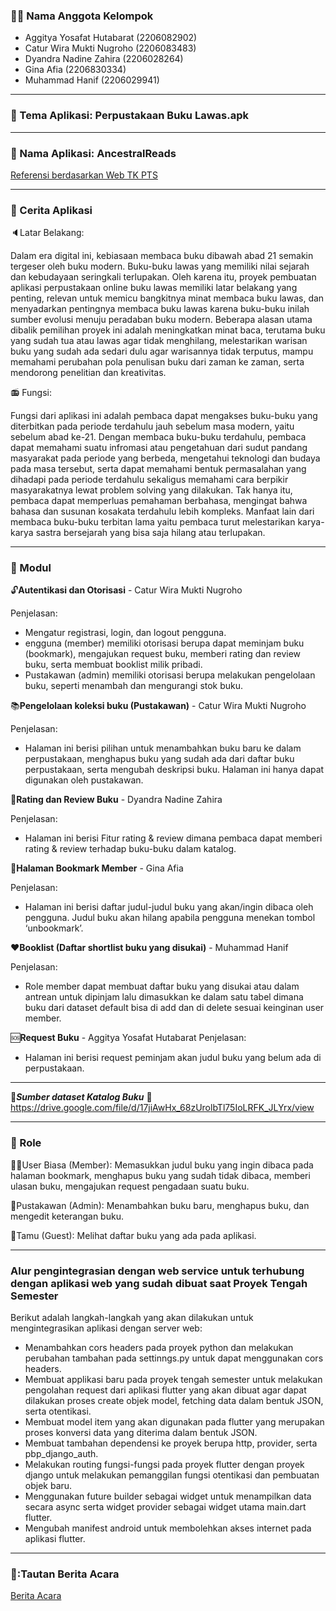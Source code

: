 ### 👨‍🦲 Nama Anggota Kelompok 
- Aggitya Yosafat Hutabarat (2206082902)
- Catur Wira Mukti Nugroho (2206083483)
- Dyandra Nadine Zahira (2206028264)
- Gina Afia (2206830334)
- Muhammad Hanif (2206029941)
---

### 📱 Tema Aplikasi: Perpustakaan Buku Lawas.apk
---

### 🍎 Nama Aplikasi: AncestralReads

[Referensi berdasarkan Web TK PTS](https://ancestralreads-b01-tk.pbp.cs.ui.ac.id/)

---
### 💾 Cerita Aplikasi

🔈Latar Belakang:

Dalam era digital ini, kebiasaan membaca buku dibawah abad 21 semakin tergeser oleh buku modern. Buku-buku lawas yang memiliki nilai sejarah dan kebudayaan seringkali terlupakan. Oleh karena itu, proyek pembuatan aplikasi perpustakaan online buku lawas memiliki latar belakang yang penting, relevan untuk memicu bangkitnya minat membaca buku lawas, dan menyadarkan pentingnya membaca buku lawas karena buku-buku inilah sumber evolusi menuju peradaban buku modern. Beberapa alasan utama dibalik pemilihan proyek ini adalah meningkatkan minat baca, terutama buku yang sudah tua atau lawas agar tidak menghilang, melestarikan warisan buku yang sudah ada sedari dulu agar warisannya tidak terputus, mampu memahami perubahan pola penulisan buku dari zaman ke zaman, serta mendorong penelitian dan kreativitas.

📻 Fungsi:

Fungsi dari aplikasi ini adalah pembaca dapat mengakses buku-buku yang diterbitkan pada periode terdahulu jauh sebelum masa modern, yaitu sebelum abad ke-21. Dengan membaca buku-buku terdahulu, pembaca dapat memahami suatu infromasi atau pengetahuan dari sudut pandang masyarakat pada periode yang berbeda, mengetahui teknologi dan budaya pada masa tersebut, serta dapat memahami bentuk permasalahan yang dihadapi pada periode terdahulu sekaligus memahami cara berpikir masyarakatnya lewat problem solving yang dilakukan. Tak hanya itu, pembaca dapat memperluas pemahaman berbahasa, mengingat bahwa bahasa dan susunan kosakata terdahulu lebih kompleks. Manfaat lain dari membaca buku-buku terbitan lama yaitu pembaca turut melestarikan karya-karya sastra bersejarah yang bisa saja hilang atau terlupakan.

---
### 📓 Modul
:unlock:**Autentikasi dan Otorisasi** - Catur Wira Mukti Nugroho

Penjelasan:
- Mengatur registrasi, login, dan logout pengguna.
- engguna (member) memiliki otorisasi berupa dapat meminjam buku (bookmark), mengajukan request buku, memberi rating dan review buku, serta membuat booklist milik pribadi.
- Pustakawan (admin) memiliki otorisasi berupa melakukan pengelolaan buku, seperti menambah dan mengurangi stok buku.

:books:**Pengelolaan koleksi buku (Pustakawan)** - Catur Wira Mukti Nugroho

Penjelasan:
- Halaman ini berisi pilihan untuk menambahkan buku baru ke dalam perpustakaan, menghapus buku yang sudah ada dari daftar buku perpustakaan, serta mengubah deskripsi buku. Halaman ini hanya dapat digunakan oleh pustakawan.

:stars:**Rating dan Review Buku** - Dyandra Nadine Zahira

Penjelasan: 
- Halaman ini berisi Fitur rating & review dimana pembaca dapat memberi rating & review terhadap buku-buku dalam katalog. 

:ledger:**Halaman Bookmark Member** - Gina Afia

Penjelasan:
- Halaman ini berisi daftar judul-judul buku yang akan/ingin dibaca oleh pengguna. Judul buku akan hilang apabila pengguna menekan tombol ‘unbookmark’.

:hearts:**Booklist (Daftar shortlist buku yang disukai)** - Muhammad Hanif

Penjelasan: 
- Role member dapat membuat daftar buku yang disukai atau dalam antrean untuk dipinjam lalu dimasukkan ke dalam satu tabel dimana buku dari dataset default bisa di add dan di delete sesuai keinginan user member.
		
:sos:**Request Buku** - Aggitya Yosafat Hutabarat
Penjelasan:
- Halaman ini berisi request peminjam akan judul buku yang belum ada di perpustakaan.

---
:open_file_folder:***Sumber dataset Katalog Buku***
:paperclip: https://drive.google.com/file/d/17jiAwHx_68zUrolbTl75IoLRFK_JLYrx/view 

---
### 📛 Role

👦👧User Biasa (Member): Memasukkan judul buku yang ingin dibaca pada halaman bookmark, menghapus buku yang sudah tidak dibaca, memberi ulasan buku, mengajukan request pengadaan suatu buku.

👵Pustakawan (Admin): Menambahkan buku baru, menghapus buku, dan mengedit keterangan buku.

🙍Tamu (Guest): Melihat daftar buku yang ada pada aplikasi.

---
### Alur pengintegrasian dengan web service untuk terhubung dengan aplikasi web yang sudah dibuat saat Proyek Tengah Semester

Berikut adalah langkah-langkah yang akan dilakukan untuk mengintegrasikan aplikasi dengan server web:
- Menambahkan cors headers pada proyek python dan melakukan perubahan tambahan pada settinngs.py untuk dapat menggunakan cors headers.
- Membuat applikasi baru pada proyek tengah semester untuk melakukan pengolahan request dari aplikasi flutter yang akan dibuat agar dapat dilakukan proses create objek model, fetching data dalam bentuk JSON, serta otentikasi.
- Membuat model item yang akan digunakan pada flutter yang merupakan proses konversi data yang diterima dalam bentuk JSON.
- Membuat tambahan dependensi ke proyek berupa http, provider, serta pbp_django_auth.
- Melakukan routing fungsi-fungsi pada proyek flutter dengan proyek django untuk melakukan pemanggilan fungsi otentikasi dan pembuatan objek baru.
- Menggunakan future builder sebagai widget untuk menampilkan data secara async serta widget provider sebagai widget utama main.dart flutter.
- Mengubah manifest android untuk membolehkan akses internet pada aplikasi flutter.

---
### 🔗:**Tautan Berita Acara**
[Berita Acara](https://docs.google.com/spreadsheets/d/1zmUzPm34MB2xwXZVjVh4mSuMAWh0hM1XZBRv8MRpI2g/edit?usp=sharing)

